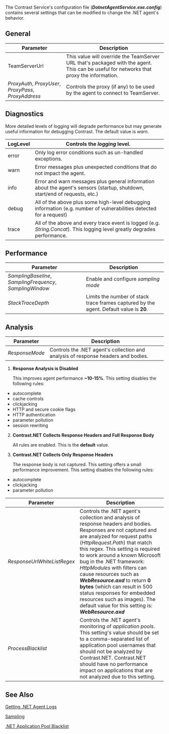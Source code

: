 <!--
title: ".NET Agent Configuration"
description: "Guide to configuring .NET agent settings"
-->

The Contrast Service's configuration file (***DotnetAgentService.exe.config***) contains several settings that can be modified to change the .NET agent's behavior.


## General

| Parameter                                             | Description                                                                                                                             |
|-------------------------------------------------------|-----------------------------------------------------------------------------------------------------------------------------------------|
| TeamServerUrl                                         | This value will override the TeamServer URL that's packaged with the agent. This can be useful for networks that proxy the information. |
| *ProxyAuth*, *ProxyUser*, *ProxyPass*, *ProxyAddress* | Controls the proxy (if any) to be used by the agent to connect to TeamServer.                                                           |


## Diagnostics
More detailed levels of logging will degrade performance but may generate useful information for debugging Contrast. The default value is *warn*. 

| LogLevel | Controls the *logging* level. |
|----------|---------------------------------------------------------------------------------------------------------------------------------------------------------------------------------|
| error    | Only log error conditions such as un-handled exceptions.                                                                                                                        |
| warn     | Error messages plus unexpected conditions that do not impact the agent.                                                                                                         |
| info     | Error and warn messages plus general information about the agent's sensors (startup, shutdown, start/end of requests, etc.)                                                     |
| debug    | All of the above plus some high-level debugging information (e.g. number of vulnerabilities detected for a request)                                                             |
| trace    | All of the above and every trace event is logged (e.g. *String.Concat*). This logging level greatly degrades performance.                                                       |

## Performance

| Parameter                                                 | Description                                                                             |
|-----------------------------------------------------------|-----------------------------------------------------------------------------------------|
| *SamplingBaseline*, *SamplingFrequency*, *SamplingWindow* | Enable and configure *sampling mode*                                                    |
| *StackTraceDepth*                                         | Limits the number of stack trace frames captured by the agent. Default value is **20**. |


## Analysis

| Parameter                                                 | Description                                                                             |
|-----------------------------------------------------------|-----------------------------------------------------------------------------------------|
| *ResponseMode*                                         | Controls the .NET agent's collection and analysis of response headers and bodies. |


1. **Response Analysis is Disabled**

   This improves agent performance **~10-15%**. This setting disables the following rules:  
  * autocomplete 
  * cache controls 
  * clickjacking  
  * HTTP and secure cookie flags 
  * HTTP authentication 
  * parameter pollution 
  * session rewriting 

2. **Contrast.NET Collects Response Headers and Full Response Body** 

   All rules are enabled. This is the **default** value.  

3. **Contrast.NET Collects Only Response Headers**

   The response body is not captured. This setting offers a small performance improvement. This setting disables the following rules: 
  * autocomplete 
  * clickjacking 
  * parameter pollution 

| Parameter                                                 | Description                                                                             |
|-----------------------------------------------------------|-----------------------------------------------------------------------------------------|
| *ResponseUrlWhiteListRegex*                                         | Controls the .NET agent's collection and analysis of response headers and bodies. Responses are not captured and are analyzed for request paths (*HttpRequest.Path*) that match this regex. This setting is required to work around a known Microsoft bug in the .NET framework: *HttpModules* with filters can cause resources such as ***WebResource.axd*** to return **0 bytes** (which can result in 500 status responses for embedded resources such as images). The default value for this setting is: ***WebResource.axd*** |
| *ProcessBlacklist*                                         | Controls the .NET agent's monitoring of *application pools*. This setting's value should be set to a comma-separated list of application pool usernames that should not be analyzed by Contrast.NET. Contrast.NET should have no performance impact on applications that are not analyzed due to this setting. |



## See Also

[Getting .NET Agent Logs](user_netfaq.html#logs)

[Sampling](user_tsfaq.html#sample)

[.NET Application Pool Blacklist](user_netconfig.html#pool)
